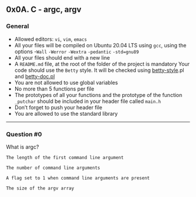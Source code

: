 ## 0x0A. C - argc, argv

### General
* Allowed editors: `vi`, `vim`, `emacs`
* All your files will be compiled on Ubuntu 20.04 LTS using `gcc`, using the options -`Wall` `-Werror` `-Wextra` `-pedantic` `-std=gnu89`
* All your files should end with a new line
* A `README.md` file, at the root of the folder of the project is mandatory
Your code should use the `Betty` style. It will be checked using <a href="https://github.com/holbertonschool/Betty/blob/master/betty-style.pl">betty-style</a>.pl and <a href="https://github.com/holbertonschool/Betty/blob/master/betty-doc.pl">betty-doc.pl</a>
*  You are not allowed to use global variables
*  No more than 5 functions per file
*  The prototypes of all your functions and the prototype of the function `_putchar` should be included in your header file called `main.h`
* Don’t forget to push your header file
* You are allowed to use the standard library


------
### Question #0
What is argc?

    The length of the first command line argument

    The number of command line arguments

    A flag set to 1 when command line arguments are present

    The size of the argv array
